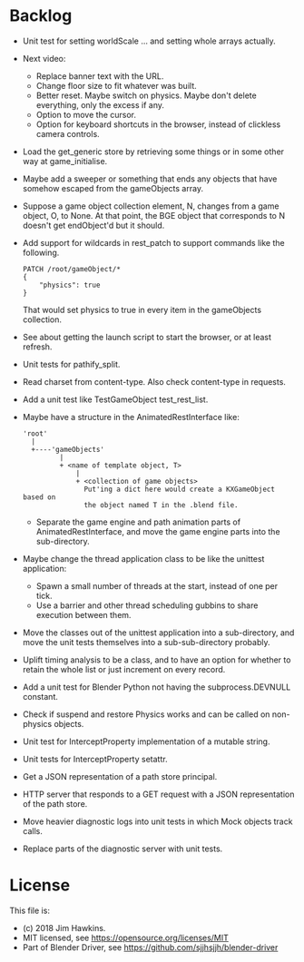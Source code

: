 Backlog
=======
-   Unit test for setting worldScale ... and setting whole arrays actually.

-   Next video:

    -   Replace banner text with the URL.
    -   Change floor size to fit whatever was built.
    -   Better reset. Maybe switch on physics. Maybe don't delete everything,
        only the excess if any.
    -   Option to move the cursor.
    -   Option for keyboard shortcuts in the browser, instead of clickless
        camera controls.

-   Load the get_generic store by retrieving some things or in some other way at
    game_initialise.

-   Maybe add a sweeper or something that ends any objects that have somehow
    escaped from the gameObjects array.

-   Suppose a game object collection element, N, changes from a game object, O,
    to None. At that point, the BGE object that corresponds to N doesn't get
    endObject'd but it should.

-   Add support for wildcards in rest_patch to support commands like the
    following.
    
        PATCH /root/gameObject/*
        {
            "physics": true
        }
    
    That would set physics to true in every item in the gameObjects collection.

-   See about getting the launch script to start the browser, or at least
    refresh.

-   Unit tests for pathify_split.

-   Read charset from content-type. Also check content-type in requests.

-   Add a unit test like TestGameObject test_rest_list.

-   Maybe have a structure in the AnimatedRestInterface like:

        'root'
          |
          +----'gameObjects'
                 |
                 + <name of template object, T>
                     |
                     + <collection of game objects>
                       Put'ing a dict here would create a KXGameObject based on
                       the object named T in the .blend file.

    -   Separate the game engine and path animation parts of
        AnimatedRestInterface, and move the game engine parts into the
        sub-directory.

-   Maybe change the thread application class to be like the unittest
    application:
    
    -   Spawn a small number of threads at the start, instead of one per tick.
    -   Use a barrier and other thread scheduling gubbins to share execution
        between them.

-   Move the classes out of the unittest application into a sub-directory, and
    move the unit tests themselves into a sub-sub-directory probably.

-   Uplift timing analysis to be a class, and to have an option for whether to
    retain the whole list or just increment on every record.

-   Add a unit test for Blender Python not having the subprocess.DEVNULL
    constant.

-   Check if suspend and restore Physics works and can be called on non-physics
    objects.

-   Unit test for InterceptProperty implementation of a mutable string.

-   Unit tests for InterceptProperty setattr.

-   Get a JSON representation of a path store principal.

-   HTTP server that responds to a GET request with a JSON representation of the
    path store.

-   Move heavier diagnostic logs into unit tests in which Mock objects track
    calls.

-   Replace parts of the diagnostic server with unit tests.

License
=======
This file is:  

-   (c) 2018 Jim Hawkins.
-   MIT licensed, see https://opensource.org/licenses/MIT
-   Part of Blender Driver, see https://github.com/sjjhsjjh/blender-driver

